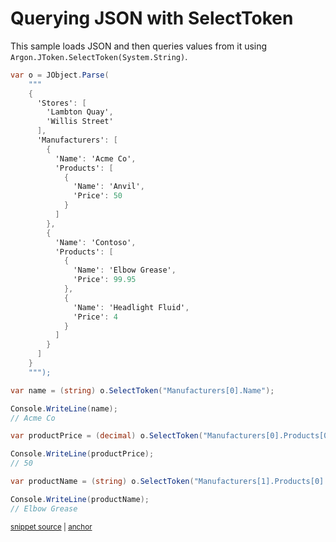# Querying JSON with SelectToken

This sample loads JSON and then queries values from it using `Argon.JToken.SelectToken(System.String)`.

<!-- snippet: QueryJsonSelectToken -->
<a id='snippet-queryjsonselecttoken'></a>
```cs
var o = JObject.Parse(
    """
    {
      'Stores': [
        'Lambton Quay',
        'Willis Street'
      ],
      'Manufacturers': [
        {
          'Name': 'Acme Co',
          'Products': [
            {
              'Name': 'Anvil',
              'Price': 50
            }
          ]
        },
        {
          'Name': 'Contoso',
          'Products': [
            {
              'Name': 'Elbow Grease',
              'Price': 99.95
            },
            {
              'Name': 'Headlight Fluid',
              'Price': 4
            }
          ]
        }
      ]
    }
    """);

var name = (string) o.SelectToken("Manufacturers[0].Name");

Console.WriteLine(name);
// Acme Co

var productPrice = (decimal) o.SelectToken("Manufacturers[0].Products[0].Price");

Console.WriteLine(productPrice);
// 50

var productName = (string) o.SelectToken("Manufacturers[1].Products[0].Name");

Console.WriteLine(productName);
// Elbow Grease
```
<sup><a href='/src/ArgonTests/Documentation/Samples/JsonPath/QueryJsonSelectToken.cs#L10-L61' title='Snippet source file'>snippet source</a> | <a href='#snippet-queryjsonselecttoken' title='Start of snippet'>anchor</a></sup>
<!-- endSnippet -->
